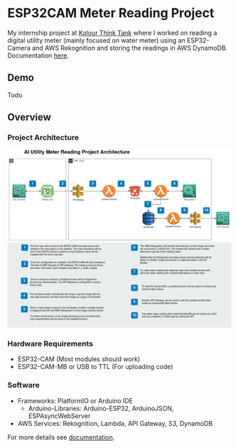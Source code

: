 # ESP32CAM Meter Reading Project
My internship project at [Kolour Think Tank](https://www.kolourthinktank.com/) where I worked on reading a digital utility meter (mainly focused on water meter) using an ESP32-Camera and AWS Rekognition and storing the readings in AWS DynamoDB. Documentation [here](./docs/Documentation.md).

## Demo
Todo

## Overview
### Project Architecture
![](./assets/diagrams/watermeter-project-diagram.png)

### Hardware Requirements
- ESP32-CAM (Most modules should work)
- ESP32-CAM-MB or USB to TTL (For uploading code)

### Software
- Frameworks: PlatformIO or Arduino IDE
    - Arduino-Libraries: Arduino-ESP32, ArduinoJSON, ESPAsyncWebServer
- AWS Services: Rekognition, Lambda, API Gateway, S3, DynamoDB

For more details see [documentation](./docs/Documentation.md).





